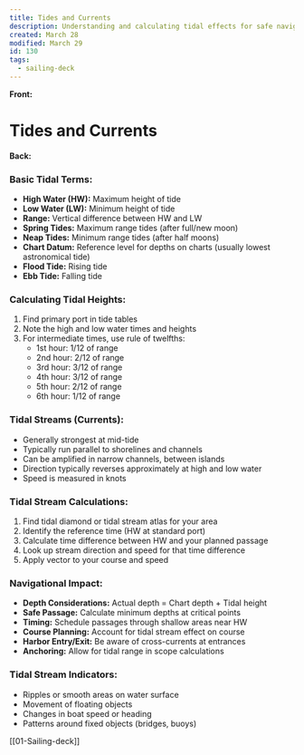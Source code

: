 ```yaml
---
title: Tides and Currents
description: Understanding and calculating tidal effects for safe navigation
created: March 28
modified: March 29
id: 130
tags:
  - sailing-deck
---
```


**Front:**
# Tides and Currents

**Back:**
<div class="tidal-terms">
  <h3>Basic Tidal Terms:</h3>
  <ul>
    <li><strong>High Water (HW):</strong> Maximum height of tide</li>
    <li><strong>Low Water (LW):</strong> Minimum height of tide</li>
    <li><strong>Range:</strong> Vertical difference between HW and LW</li>
    <li><strong>Spring Tides:</strong> Maximum range tides (after full/new moon)</li>
    <li><strong>Neap Tides:</strong> Minimum range tides (after half moons)</li>
    <li><strong>Chart Datum:</strong> Reference level for depths on charts (usually lowest astronomical tide)</li>
    <li><strong>Flood Tide:</strong> Rising tide</li>
    <li><strong>Ebb Tide:</strong> Falling tide</li>
  </ul>
</div>

<div class="tidal-heights">
  <h3>Calculating Tidal Heights:</h3>
  <ol>
    <li>Find primary port in tide tables</li>
    <li>Note the high and low water times and heights</li>
    <li>For intermediate times, use rule of twelfths:
      <ul>
        <li>1st hour: 1/12 of range</li>
        <li>2nd hour: 2/12 of range</li>
        <li>3rd hour: 3/12 of range</li>
        <li>4th hour: 3/12 of range</li>
        <li>5th hour: 2/12 of range</li>
        <li>6th hour: 1/12 of range</li>
      </ul>
    </li>
  </ol>
</div>

<div class="tidal-streams">
  <h3>Tidal Streams (Currents):</h3>
  <ul>
    <li>Generally strongest at mid-tide</li>
    <li>Typically run parallel to shorelines and channels</li>
    <li>Can be amplified in narrow channels, between islands</li>
    <li>Direction typically reverses approximately at high and low water</li>
    <li>Speed is measured in knots</li>
  </ul>
</div>

<div class="stream-calculations">
  <h3>Tidal Stream Calculations:</h3>
  <ol>
    <li>Find tidal diamond or tidal stream atlas for your area</li>
    <li>Identify the reference time (HW at standard port)</li>
    <li>Calculate time difference between HW and your planned passage</li>
    <li>Look up stream direction and speed for that time difference</li>
    <li>Apply vector to your course and speed</li>
  </ol>
</div>

<div class="navigational-impact">
  <h3>Navigational Impact:</h3>
  <ul>
    <li><strong>Depth Considerations:</strong> Actual depth = Chart depth + Tidal height</li>
    <li><strong>Safe Passage:</strong> Calculate minimum depths at critical points</li>
    <li><strong>Timing:</strong> Schedule passages through shallow areas near HW</li>
    <li><strong>Course Planning:</strong> Account for tidal stream effect on course</li>
    <li><strong>Harbor Entry/Exit:</strong> Be aware of cross-currents at entrances</li>
    <li><strong>Anchoring:</strong> Allow for tidal range in scope calculations</li>
  </ul>
</div>

<div class="stream-indicators">
  <h3>Tidal Stream Indicators:</h3>
  <ul>
    <li>Ripples or smooth areas on water surface</li>
    <li>Movement of floating objects</li>
    <li>Changes in boat speed or heading</li>
    <li>Patterns around fixed objects (bridges, buoys)</li>
  </ul>
</div>

[[01-Sailing-deck]]
